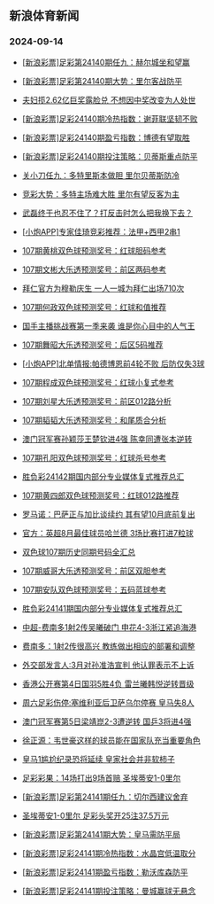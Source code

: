 ## 新浪体育新闻 
### 2024-09-14

+ [[新浪彩票]足彩第24140期任九：赫尔城坐和望赢](https://sports.sina.com.cn/l/2024-09-13/doc-incnyivu5808445.shtml)

+ [[新浪彩票]足彩第24140期大势：里尔客战防平](https://sports.sina.com.cn/l/2024-09-13/doc-incnyivw2584846.shtml)

+ [夫妇揽2.62亿巨奖露脸兑 不想因中奖改变为人处世](https://sports.sina.com.cn/l/2024-09-13/doc-incnycpy2696328.shtml)

+ [[新浪彩票]足彩24140期冷热指数：谢菲联坚韧不败](https://sports.sina.com.cn/l/2024-09-13/doc-incnycpw5922097.shtml)

+ [[新浪彩票]足彩24140期盈亏指数：博德有望取胜](https://sports.sina.com.cn/l/2024-09-13/doc-incnyivw2585795.shtml)

+ [[新浪彩票]足彩24140期投注策略：贝蒂斯重点防平](https://sports.sina.com.cn/l/2024-09-13/doc-incnyivw9062340.shtml)

+ [关小刀任九：多特里斯本做胆 里尔贝蒂斯防冷](https://sports.sina.com.cn/l/2024-09-13/doc-incnyytq8953566.shtml)

+ [竞彩大势：多特主场难大胜 里尔有望反客为主](https://sports.sina.com.cn/l/2024-09-13/doc-incnycqa5920596.shtml)

+ [武磊终于也忍不住了？打反击时怎么把我换下去？](https://sports.sina.com.cn/china/2024-09-13/doc-incnyqcs5761221.shtml)

+ [[小炮APP]专家佳琦竞彩推荐：法甲+西甲2串1](https://sports.sina.com.cn/l/2024-09-13/doc-incnyqcw5807637.shtml)

+ [107期黄桃双色球预测奖号：红球胆码参考](https://sports.sina.com.cn/l/2024-09-13/doc-incnyytq8953058.shtml)

+ [107期文彬大乐透预测奖号：前区两码参考](https://sports.sina.com.cn/l/2024-09-13/doc-incnyivy5873205.shtml)

+ [拜仁官方为穆勒庆生 一人一城为拜仁出场710次](https://sports.sina.com.cn/global/germany/2024-09-13/doc-incnzmih5515918.shtml)

+ [107期何政双色球预测奖号：红球和值推荐](https://sports.sina.com.cn/l/2024-09-13/doc-incnyytn5629835.shtml)

+ [国手主播挑战赛第一季来袭 谁是你心目中的人气王](https://sports.sina.com.cn/go/2024-09-13/doc-incnyqcw5765969.shtml)

+ [107期舞昭大乐透预测奖号：后区5码推荐](https://sports.sina.com.cn/l/2024-09-13/doc-incnyivw9124911.shtml)

+ [[小炮APP]北单情报:帕德博恩前4轮不败 后防仅失3球](https://sports.sina.com.cn/l/2024-09-13/doc-incnyqcu2546217.shtml)

+ [107期程成双色球预测奖号：红球小复式参考](https://sports.sina.com.cn/l/2024-09-13/doc-incnyytn5626701.shtml)

+ [107期刘星大乐透预测奖号：前区012路分析](https://sports.sina.com.cn/l/2024-09-13/doc-incnyivw2624410.shtml)

+ [107期韬韬大乐透预测奖号：和尾质合分析](https://sports.sina.com.cn/l/2024-09-13/doc-incnyivw9120274.shtml)

+ [澳门冠军赛孙颖莎王楚钦进4强 陈幸同遭张本逆转](https://sports.sina.com.cn/others/pingpang/2024-09-13/doc-incnzrrk5553873.shtml)

+ [107期孔阳双色球预测奖号：红球杀号参考](https://sports.sina.com.cn/l/2024-09-13/doc-incnyytq8954769.shtml)

+ [胜负彩24142期国内部分专业媒体复式推荐总汇](https://sports.sina.com.cn/l/2024-09-13/doc-incnzezn8927592.shtml)

+ [107期黄四郎双色球预测奖号：红球012路推荐](https://sports.sina.com.cn/l/2024-09-13/doc-incnyyts5702890.shtml)

+ [罗马诺：巴萨正与加比谈续约 其有望10月底前复出](https://sports.sina.com.cn/g/laliga/2024-09-13/doc-incnzmin5643000.shtml)

+ [官方：英超8月最佳球员哈兰德 3场比赛打进7粒球](https://sports.sina.com.cn/g/pl/2024-09-13/doc-incnzmik2296587.shtml)

+ [双色球107期历史同期号码全汇总](https://sports.sina.com.cn/l/2024-09-13/doc-incnyqcw5808720.shtml)

+ [107期威哥大乐透预测奖号：前区双胆参考](https://sports.sina.com.cn/l/2024-09-13/doc-incnyivy5872651.shtml)

+ [107期安队双色球预测奖号：五码蓝球参考](https://sports.sina.com.cn/l/2024-09-13/doc-incnyyts5674997.shtml)

+ [胜负彩24141期国内部分专业媒体复式推荐总汇](https://sports.sina.com.cn/l/2024-09-13/doc-incnyytq9002756.shtml)

+ [中超-费南多1射2传吴曦破门 申花4-3浙江紧追海港](https://sports.sina.com.cn/china/j/2024-09-13/doc-incnzrrh8809567.shtml)

+ [费南多：1射2传很高兴 教练做出相应的部署和调整](https://sports.sina.com.cn/china/j/2024-09-13/doc-incnzrrk5560813.shtml)

+ [外交部发言人:3月对孙准浩宣判 他认罪表示不上诉](https://sports.sina.com.cn/china/2024-09-13/doc-incnyyts5711986.shtml)

+ [香港公开赛第4日国羽5胜4负 雷兰曦韩悦逆转晋级](https://sports.sina.com.cn/others/badmin/2024-09-13/doc-incnzrrh2216247.shtml)

+ [周六足彩伤停:塞维利亚后卫萨乌尔停赛 皇马失8人](https://sports.sina.com.cn/l/2024-09-13/doc-incnyyts5749546.shtml)

+ [澳门冠军赛第5日梁靖崑2-3遭逆转 国乒3将进4强](https://sports.sina.com.cn/others/pingpang/2024-09-13/doc-incnyytn5634245.shtml)

+ [徐正源：韦世豪这样的球员能在国家队充当重要角色](https://sports.sina.com.cn/china/j/2024-09-13/doc-incnzrre5427713.shtml)

+ [皇马1尴尬纪录恐将延续 皇家社会并非软柿子](https://sports.sina.com.cn/l/2024-09-14/doc-incpahnw5186535.shtml)

+ [足彩彩果：14场打出9场首赔 圣埃蒂安1-0里尔](https://sports.sina.com.cn/l/2024-09-14/doc-incpanuu5062489.shtml)

+ [[新浪彩票]足彩第24141期任九：切尔西建议舍弃](https://sports.sina.com.cn/l/2024-09-14/doc-incpanuw1843160.shtml)

+ [圣埃蒂安1-0里尔 足彩头奖开25注37.5万元](https://sports.sina.com.cn/l/2024-09-14/doc-incpanuu5062489.shtml)

+ [[新浪彩票]足彩第24141期大势：皇马需防平局](https://sports.sina.com.cn/l/2024-09-14/doc-incpanuw1842403.shtml)

+ [[新浪彩票]足彩24141期冷热指数：水晶宫低温取分](https://sports.sina.com.cn/l/2024-09-14/doc-incpanuw1844103.shtml)

+ [[新浪彩票]足彩24141期盈亏指数：勒沃库森防平](https://sports.sina.com.cn/l/2024-09-14/doc-incpanuu5068078.shtml)

+ [[新浪彩票]足彩24141期投注策略：曼城赢球无悬念](https://sports.sina.com.cn/l/2024-09-14/doc-incpanuw1845593.shtml)

